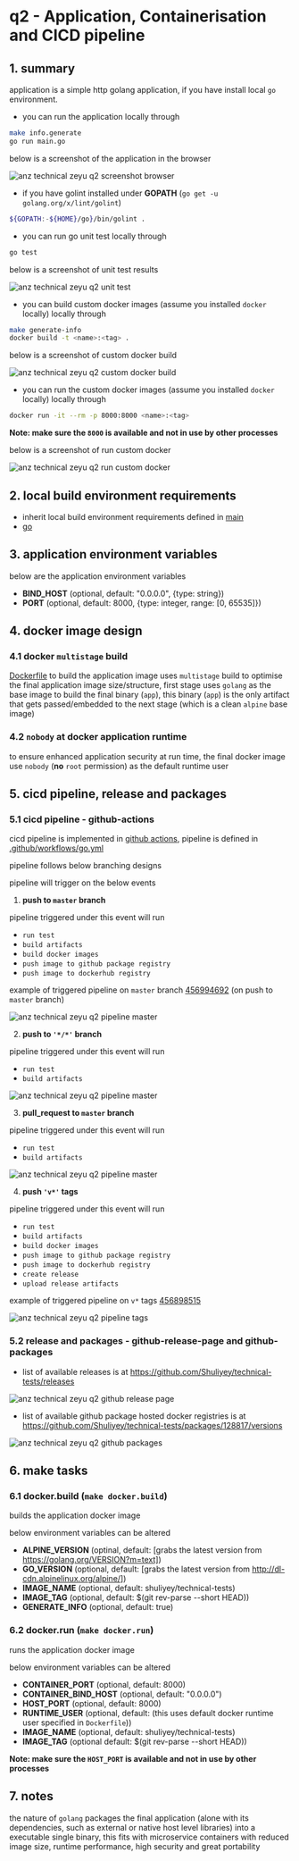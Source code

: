 # q2 - Application, Containerisation and CICD pipeline

## 1. summary

application is a simple http golang application, if you have install local `go` environment.

* you can run the application locally through

```bash
make info.generate
go run main.go
```

below is a screenshot of the application in the browser

![anz technical zeyu q2 screenshot browser](technical-tests-q2-screenshot-browser.png)

* if you have golint installed under **GOPATH** (`go get -u golang.org/x/lint/golint`)

```bash
${GOPATH:-${HOME}/go}/bin/golint .
```

* you can run go unit test locally through

```bash
go test
```

below is a screenshot of unit test results

![anz technical zeyu q2 unit test](technical-tests-q2-unit-test.png)

* you can build custom docker images (assume you installed `docker` locally) locally through

```bash
make generate-info
docker build -t <name>:<tag> .
```

below is a screenshot of custom docker build

![anz technical zeyu q2 custom docker build](technical-tests-q2-custom-docker-build.png)

* you can run the custom docker images (assume you installed `docker` locally) locally through

```bash
docker run -it --rm -p 8000:8000 <name>:<tag>
```

**Note: make sure the `8000` is available and not in use by other processes**

below is a screenshot of run custom docker

![anz technical zeyu q2 run custom docker](technical-tests-q2-run-custom-docker.png)

## 2. local build environment requirements

* inherit local build environment requirements defined in [main](../README.md#12-local-build-environment-requirements)
* [go](https://github.com/golang/go)

## 3. application environment variables

below are the application environment variables

* **BIND_HOST** (optional, default: "0.0.0.0", {type: string})
* **PORT** (optional, default: 8000, {type: integer, range: [0, 65535]})

## 4. docker image design

### 4.1 docker `multistage` build

[Dockerfile](../Dockerfile) to build the application image uses `multistage` build to optimise the final application image size/structure, first stage uses `golang` as the base image to build the final binary (`app`), this binary (`app`) is the only artifact that gets passed/embedded to the next stage (which is a clean `alpine` base image)

### 4.2 `nobody` at docker application runtime

to ensure enhanced application security at run time, the final docker image use `nobody` (**no** `root` permission) as the default runtime user

## 5. cicd pipeline, release and packages

### 5.1 cicd pipeline - github-actions

cicd pipeline is implemented in [github actions](https://github.com/features/actions), pipeline is defined in [.github/workflows/go.yml](../.github/workflows/go.yml)

pipeline follows below branching designs



pipeline will trigger on the below events

1. **push to `master` branch**

pipeline triggered under this event will run

* `run test`
* `build artifacts`
* `build docker images`
* `push image to github package registry`
* `push image to dockerhub registry`

example of triggered pipeline on `master` branch [456994692](https://github.com/Shuliyey/technical-tests/runs/456994692?check_suite_focus=true) (on push to `master` branch)

![anz technical zeyu q2 pipeline master](technical-tests-q2-pipeline-master.png)

2. **push to `'*/*'` branch**

pipeline triggered under this event will run

* `run test`
* `build artifacts`

![anz technical zeyu q2 pipeline master](technical-tests-q2-pipeline-branch.png)

3. **pull_request to `master` branch**

pipeline triggered under this event will run

* `run test`
* `build artifacts`

![anz technical zeyu q2 pipeline master](technical-tests-q2-pipeline-pull-request-master.png)

4. **push `'v*'` tags**

pipeline triggered under this event will run

* `run test`
* `build artifacts`
* `build docker images`
* `push image to github package registry`
* `push image to dockerhub registry`
* `create release`
* `upload release artifacts`

example of triggered pipeline on `v*` tags [456898515](https://github.com/Shuliyey/technical-tests/runs/456898515?check_suite_focus=true)

![anz technical zeyu q2 pipeline tags](technical-tests-q2-pipeline-tags.png)

### 5.2 release and packages - github-release-page and github-packages

* list of available releases is at https://github.com/Shuliyey/technical-tests/releases

![anz technical zeyu q2 github release page](technical-tests-q2-github-release-page.png)

* list of available github package hosted docker registries is at https://github.com/Shuliyey/technical-tests/packages/128817/versions

![anz technical zeyu q2 github packages](technical-tests-q2-github-packages.png)

## 6. make tasks

### 6.1 docker.build (`make docker.build`)

builds the application docker image

below environment variables can be altered

* **ALPINE_VERSION** (optinal, default: [grabs the latest version from https://golang.org/VERSION?m=text])
* **GO_VERSION** (optional, default: [grabs the latest version from http://dl-cdn.alpinelinux.org/alpine/])
* **IMAGE_NAME** (optional, default: shuliyey/technical-tests)
* **IMAGE_TAG** (optional, default: $(git rev-parse --short HEAD))
* **GENERATE_INFO** (optional, default: true)

### 6.2 docker.run (`make docker.run`)

runs the application docker image

below environment variables can be altered

* **CONTAINER_PORT** (optional, default: 8000)
* **CONTAINER_BIND_HOST** (optional, default: "0.0.0.0")
* **HOST_PORT** (optional, default: 8000)
* **RUNTIME_USER** (optional, default: (this uses default docker runtime user specified in `Dockerfile`))
* **IMAGE_NAME** (optional, default: shuliyey/technical-tests)
* **IMAGE_TAG** (optional default: $(git rev-parse --short HEAD))

**Note: make sure the `HOST_PORT` is available and not in use by other processes**

## 7. notes

the nature of `golang` packages the final application (alone with its dependencies, such as external or native host level libraries) into a executable single binary, this fits with microservice containers with reduced image size, runtime performance, high security and great portability
